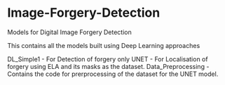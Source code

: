 # Image-Forgery-Detection

Models for Digital Image Forgery Detection

This contains all the models built using Deep Learning approaches

DL_Simple1 - For Detection of forgery only
UNET - For Localisation of forgery using ELA and its masks as the dataset.
Data_Preprocessing - Contains the code for prerprocessing of the dataset for the UNET model.
